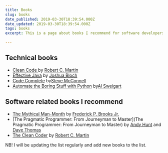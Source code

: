 ```yaml
---
title: Books
slug: books
date_published: 2019-03-30T18:39:54.000Z
date_updated: 2019-03-30T18:39:54.000Z
tags: books
excerpt: This is a page about books I recommend for software developers.

---
```


## Technical books

- [Clean Code ](https://www.goodreads.com/book/show/3735293-clean-code?from_search=true)by [Robert C. Martin](https://www.goodreads.com/author/show/45372.Robert_C_Martin)
- [Effective Java](https://www.goodreads.com/book/show/105099.Effective_Java_Programming_Language_Guide?ac=1&amp;from_search=true) by [Joshua Bloch](https://www.goodreads.com/author/show/60805.Joshua_Bloch)
- [Code Complete](https://www.goodreads.com/book/show/4845.Code_Complete?ac=1&amp;from_search=true) by[Steve McConnell](https://www.goodreads.com/author/show/3307.Steve_McConnell)
- [Automate the Boring Stuff with Python](https://www.goodreads.com/book/show/22514127-automate-the-boring-stuff-with-python) by[Al Sweigart](https://www.goodreads.com/author/show/4079189.Al_Sweigart)

## Software related books I recommend

- [The Mythical Man-Month](https://www.goodreads.com/book/show/13629.The_Mythical_Man_Month?ac=1&amp;from_search=true) by [Frederick P. Brooks Jr.](https://www.goodreads.com/author/show/3174788.Frederick_P_Brooks_Jr_)
- [The Pragmatic Programmer: From Journeyman to Master](The Pragmatic Programmer: From Journeyman to Master) by [Andy Hunt](https://www.goodreads.com/author/show/2815.Andy_Hunt) and [Dave Thomas](https://www.goodreads.com/author/show/13.Dave_Thomas)
- [The Clean Coder](https://www.goodreads.com/book/show/10284614-the-clean-coder?from_search=true) by [Robert C. Martin](https://www.goodreads.com/author/show/45372.Robert_C_Martin)

NB! I will be updating the list regularly and add new books to the list. 
